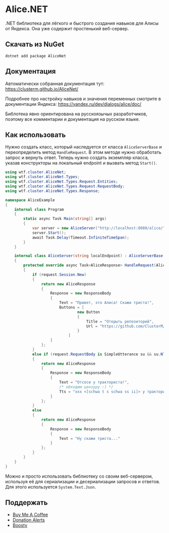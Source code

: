 # Alice.NET

.NET библиотека для лёгкого и быстрого создания навыков для Алисы от Яндекса. Она уже содержит простенький веб-сервер.

## Скачать из NuGet
`dotnet add package AliceNet`

## Документация
Автоматически собранная документация тут: https://clusterm.github.io/AliceNet/

Подробнее про настройку навыков и значения переменных смотрите в документации Яндекса: https://yandex.ru/dev/dialogs/alice/doc/

Библотека явно ориентирована на русскоязычых разработчиков, поэтому все комментарии и документация на русском языке.

## Как использовать
Нужно создать класс, который наследуется от класса `AliceServerBase` и переопределить метод `HandleRequest`. 
В этом методе нужно обработать запрос и вернуть ответ. Теперь нужно создать экземпляр класса, указав конструкторы
на локальный endpoint и вызвать метод `Start()`.

```C#
using wtf.cluster.AliceNet;
using wtf.cluster.AliceNet.Types;
using wtf.cluster.AliceNet.Types.Request.Entities;
using wtf.cluster.AliceNet.Types.Request.RequestBody;
using wtf.cluster.AliceNet.Types.Response;

namespace AliceExample
{
    internal class Program
    {
        static async Task Main(string[] args)
        {
            var server = new AliceServer("http://localhost:8080/alice/");
            server.Start();
            await Task.Delay(Timeout.InfiniteTimeSpan);
        }
    }

    internal class AliceServer(string localEndpoint) : AliceServerBase(localEndpoint, logger: null)
    {
        protected override async Task<AliceResponse> HandleRequest(AliceReqest request, CancellationToken cancellationToken = default)
        {
            if (request.Session.New)
            {
                return new AliceResponse
                {
                    Response = new ResponseBody
                    {
                        Text = "Привет, это Алиса! Скажи триста!",
                        Buttons = [
                                new Button
                                {
                                    Title = "Открыть репозиторий",
                                    Url = "https://github.com/ClusterM/AliceNet"
                                }
                            ]
                    }
                };
            }
            else if (request.RequestBody is SimpleUtterance su && su.Nlu.Entities.Any(e => e is NumberEntity n && n.Value == 300))
            {
                return new AliceResponse
                {
                    Response = new ResponseBody
                    {
                        Text = "Отсоси у тракториста!",
                        /* обходим цензуру :) */
                        Tts = "xxx <[schwa t s schwa ss ii]> у тракториста! <speaker audio=\"alice-sounds-game-win-1.opus\">"
                    }
                };
            }
            else
            {
                return new AliceResponse
                {
                    Response = new ResponseBody
                    {
                        Text = "Ну скажи триста..."
                    }
                };
            }
        }
    }
}
```

Можно и просто использовать библиотеку со своим веб-сервером, используя её для сериализации и десериализации запросов и ответов. Для этого используется `System.Text.Json`.

## Поддержать
* [Buy Me A Coffee](https://www.buymeacoffee.com/cluster)
* [Donation Alerts](https://www.donationalerts.com/r/clustermeerkat)
* [Boosty](https://boosty.to/cluster)
